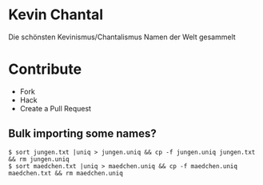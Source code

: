 # Kevin Chantal
Die schönsten Kevinismus/Chantalismus Namen der Welt gesammelt

# Contribute
- Fork
- Hack
- Create a Pull Request

## Bulk importing some names?

    $ sort jungen.txt |uniq > jungen.uniq && cp -f jungen.uniq jungen.txt && rm jungen.uniq
    $ sort maedchen.txt |uniq > maedchen.uniq && cp -f maedchen.uniq maedchen.txt && rm maedchen.uniq
